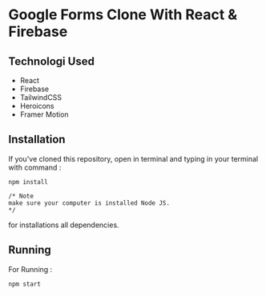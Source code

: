 # Google Forms Clone With React & Firebase


## Technologi Used
- React
- Firebase
- TailwindCSS
- Heroicons
- Framer Motion

## Installation
If you've cloned this repository, open in terminal and typing in your terminal with command :
```
npm install

/* Note
make sure your computer is installed Node JS.
*/
```
for installations all dependencies.

## Running
For Running :
```
npm start
```
